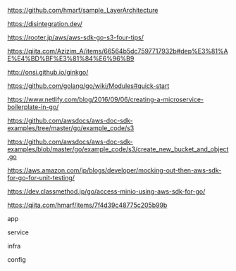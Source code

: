 https://github.com/hmarf/sample_LayerArchitecture

https://disintegration.dev/

https://rooter.jp/aws/aws-sdk-go-s3-four-tips/

https://qiita.com/Azizim_A/items/66564b5dc7597717932b#dep%E3%81%AE%E4%BD%BF%E3%81%84%E6%96%B9

http://onsi.github.io/ginkgo/

https://github.com/golang/go/wiki/Modules#quick-start

https://www.netlify.com/blog/2016/09/06/creating-a-microservice-boilerplate-in-go/

https://github.com/awsdocs/aws-doc-sdk-examples/tree/master/go/example_code/s3

https://github.com/awsdocs/aws-doc-sdk-examples/blob/master/go/example_code/s3/create_new_bucket_and_object.go

https://aws.amazon.com/jp/blogs/developer/mocking-out-then-aws-sdk-for-go-for-unit-testing/

https://dev.classmethod.jp/go/access-minio-using-aws-sdk-for-go/

https://qiita.com/hmarf/items/7f4d39c48775c205b99b

app

service

infra

config
